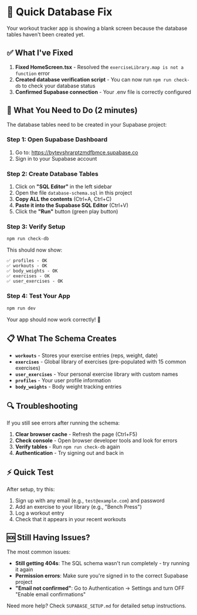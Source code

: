 # 🚨 Quick Database Fix

Your workout tracker app is showing a blank screen because the database tables haven't been created yet.

## ✅ What I've Fixed

1. **Fixed HomeScreen.tsx** - Resolved the `exerciseLibrary.map is not a function` error
2. **Created database verification script** - You can now run `npm run check-db` to check your database status
3. **Confirmed Supabase connection** - Your .env file is correctly configured

## 🔧 What You Need to Do (2 minutes)

The database tables need to be created in your Supabase project:

### Step 1: Open Supabase Dashboard
1. Go to: https://bytevshrarptzmdfbmce.supabase.co
2. Sign in to your Supabase account

### Step 2: Create Database Tables
1. Click on **"SQL Editor"** in the left sidebar
2. Open the file `database-schema.sql` in this project
3. **Copy ALL the contents** (Ctrl+A, Ctrl+C)
4. **Paste it into the Supabase SQL Editor** (Ctrl+V)
5. Click the **"Run"** button (green play button)

### Step 3: Verify Setup
```bash
npm run check-db
```

This should now show:
```
✅ profiles - OK
✅ workouts - OK  
✅ body_weights - OK
✅ exercises - OK
✅ user_exercises - OK
```

### Step 4: Test Your App
```bash
npm run dev
```

Your app should now work correctly! 🎉

## 📋 What The Schema Creates

- **`workouts`** - Stores your exercise entries (reps, weight, date)
- **`exercises`** - Global library of exercises (pre-populated with 15 common exercises)
- **`user_exercises`** - Your personal exercise library with custom names
- **`profiles`** - Your user profile information  
- **`body_weights`** - Body weight tracking entries

## 🔍 Troubleshooting

If you still see errors after running the schema:

1. **Clear browser cache** - Refresh the page (Ctrl+F5)
2. **Check console** - Open browser developer tools and look for errors
3. **Verify tables** - Run `npm run check-db` again
4. **Authentication** - Try signing out and back in

## ⚡ Quick Test

After setup, try this:
1. Sign up with any email (e.g., `test@example.com`) and password
2. Add an exercise to your library (e.g., "Bench Press")  
3. Log a workout entry
4. Check that it appears in your recent workouts

## 🆘 Still Having Issues?

The most common issues:
- **Still getting 404s**: The SQL schema wasn't run completely - try running it again
- **Permission errors**: Make sure you're signed in to the correct Supabase project
- **"Email not confirmed"**: Go to Authentication → Settings and turn OFF "Enable email confirmations"

Need more help? Check `SUPABASE_SETUP.md` for detailed setup instructions.